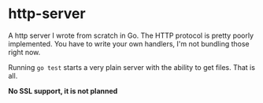 # http-server

A http server I wrote from scratch in Go. The HTTP protocol is pretty poorly implemented. You have to write your own handlers, I'm not bundling those right now.

Running `go test` starts a very plain server with the ability to get files. That is all.

**No SSL support, it is not planned**
